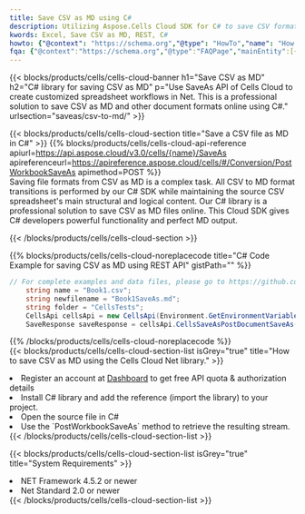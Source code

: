 ```yaml
---
title: Save CSV as MD using C# 
description: Utilizing Aspose.Cells Cloud SDK for C# to save CSV format file as MD format file. 
kwords: Excel, Save CSV as MD, REST, C#
howto: {"@context": "https://schema.org","@type": "HowTo","name": "How to save CSV as MD using the Cells Cloud Net library.","description": "How to save CSV as MD using the Cells Cloud Net library.","image": {"@type": "ImageObject"},"url": "/net/saveas/csv-to-md/","step": [{ "@type": "HowToStep","name": "How to save CSV as MD using the Cells Cloud Net library. step 1", "image": {"@type": "ImageObject",},"url": "/net/saveas/csv-to-md/","text": "Register an account at <a href='https://dashboard.aspose.cloud/'>Dashboard</a> to get free API quota & authorization details",},{ "@type": "HowToStep","name": "How to save CSV as MD using the Cells Cloud Net library. step 1", "image": {"@type": "ImageObject",},"url": "/net/saveas/csv-to-md/","text": "Install C# library and add the reference (import the library) to your project.",},{ "@type": "HowToStep","name": "How to save CSV as MD using the Cells Cloud Net library. step 1", "image": {"@type": "ImageObject",},"url": "/net/saveas/csv-to-md/","text": "Open the source file in C#",},{ "@type": "HowToStep","name": "How to save CSV as MD using the Cells Cloud Net library. step 1", "image": {"@type": "ImageObject",},"url": "/net/saveas/csv-to-md/","text": "Use the `PostWorkbookSaveAs` method to retrieve the resulting stream.",}, ],"supply": {"@type": "HowToSupply","name": "document"},"tool": [{"@type": "HowToTool","name": "Visual Studio, Visual Studio Code, Rider"},{"@type": "HowToTool","name": "Aspose Cells"}],"totalTime": "PT6M"}
fqa: {"@context":"https://schema.org","@type":"FAQPage","mainEntity":[{"@type":"Question","name":"Why save file as other formats file in C# using REST API?","acceptedAnswer":{"@type":"Answer","text":"Documents are encoded in many ways, and some files may be incompatible with the software you use. To open and read such files, just save them as appropriate file formats.<br/><ol><li>Install .NET SDK and add the reference (import the library) to your project.</li><li>Open the source file in C# using REST API.</li><li>Call the PostWorkbookSaveAsRequest() method, passing an output filename with required extension.</li><li>Get the result of save as a separate file.</li></ol>"}},{"@type":"Question","name":"What file formats can I save as with your C# library?","acceptedAnswer":{"@type":"Answer","text":"We support a variety of file formats for conversion using .NET library, including XLSX, Excel, xls , PDF, CSV, HTML, Markdown, XML, PNG, JPG, TIFF, Json, TXT and many more."}},{"@type":"Question","name":"What is the maximum allowed file size for conversion using this .NET library?","acceptedAnswer":{"@type":"Answer","text":"There are no file size limits for format conversions using .NET library."}}]}
---
```



{{< blocks/products/cells/cells-cloud-banner h1="Save CSV as MD" h2="C# library for saving CSV as MD" p="Use SaveAs API of Cells Cloud to create customized spreadsheet workflows in Net. This is a professional solution to save CSV as MD and other document formats online using C#." urlsection="saveas/csv-to-md/" >}}

{{< blocks/products/cells/cells-cloud-section  title="Save a CSV file as MD in C#" >}}
{{% blocks/products/cells/cells-cloud-api-reference  apiurl=https://api.aspose.cloud/v3.0/cells/{name}/SaveAs  apireferenceurl=https://apireference.aspose.cloud/cells/#/Conversion/PostWorkbookSaveAs  apimethod=POST %}}
<br/>
Saving file formats from CSV as MD is a complex task. All CSV to MD format transitions is performed by our C# SDK while maintaining the source CSV spreadsheet's main structural and logical content. Our C# library is a professional solution to save CSV as MD files online. This Cloud SDK gives C# developers powerful functionality and perfect MD output.

{{< /blocks/products/cells/cells-cloud-section >}}

{{% blocks/products/cells/cells-cloud-noreplacecode title="C# Code Example for saving CSV as MD using REST API" gistPath="" %}}
  
```cs
// For complete examples and data files, please go to https://github.com/aspose-cells-cloud/aspose-cells-cloud-dotnet/
    string name = "Book1.csv";
    string newfilename = "Book1SaveAs.md";
    string folder = "CellsTests";
    CellsApi cellsApi = new CellsApi(Environment.GetEnvironmentVariable("ProductClientId"), Environment.GetEnvironmentVariable("ProductClientSecret"));
    SaveResponse saveResponse = cellsApi.CellsSaveAsPostDocumentSaveAs(name, null, newfilename, null,null,folder);
```
  
{{% /blocks/products/cells/cells-cloud-noreplacecode  %}}
<br/>
{{< blocks/products/cells/cells-cloud-section-list isGrey="true"  title="How to save CSV as MD using the Cells Cloud Net library." >}}
<li>Register an account at <a href="https://dashboard.aspose.cloud/">Dashboard</a> to get free API quota & authorization details</li>
<li>Install C# library and add the reference (import the library) to your project.</li>
<li>Open the source file in C#</li>
<li>Use the `PostWorkbookSaveAs` method to retrieve the resulting stream.</li>
{{< /blocks/products/cells/cells-cloud-section-list >}}

{{< blocks/products/cells/cells-cloud-section-list isGrey="true"  title="System Requirements" >}}
<li>NET Framework 4.5.2 or newer</li>
<li>Net Standard 2.0 or newer</li>
{{< /blocks/products/cells/cells-cloud-section-list >}}
